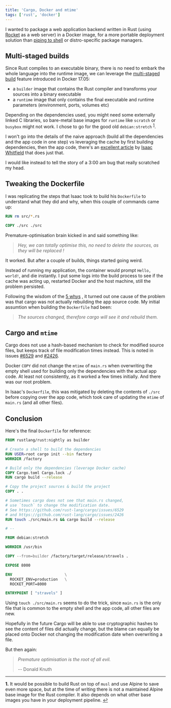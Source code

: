```yaml
---
title: 'Cargo, Docker and mtime'
tags: ['rust', 'docker']
---
```


I wanted to package a web application backend written in Rust (using
[Rocket](https://rocket.rs) as a web server) in a Docker image, for a more
portable deployment solution than
[piping to shell](https://www.seancassidy.me/dont-pipe-to-your-shell.html)
or distro-specific package managers.

## Multi-staged builds

Since Rust compiles to an executable binary, there is no need to embark the
whole language into the runtime image, we can leverage the
[multi-staged build](https://blog.alexellis.io/mutli-stage-docker-builds/)
feature introduced in Docker 17.05:

- a `builder` image that contains the Rust compiler and transforms your
  sources into a binary executable
- a `runtime` image that only contains the final executable and runtime
  parameters (environment, ports, volumes etc)

Depending on the dependencies used, you might need some externally linked
C libraries, so bare-metal base images for `runtime` like `scratch` or
`busybox` might not work. I chose to go for the good old `debian:stretch`
<sup id="1">[1](#alpine)</sup>.

I won't go into the details of the naive approach (build all the
dependencies and the app code in one step) vs leveraging the cache by first
building dependencies, then the app code, there's an
[excellent article](https://whitfin.io/speeding-up-rust-docker-builds/) by
[Isaac Whitfield](https://keybase.io/whitfin) that does just that.

I would like instead to tell the story of a 3:00 am bug that really
scratched my head.

## Tweaking the Dockerfile

I was replicating the steps that Isaac took to build his `Dockerfile` to
understand what they did and why, when this couple of commands came up:

```Dockerfile
RUN rm src/*.rs

COPY ./src ./src
```

Premature-optimisation brain kicked in and said something like:

> _Hey, we can totally optimise this, no need to delete the sources, as they will be replaced !_

It worked. But after a couple of builds, things started going weird.

Instead of running my application, the container would prompt
`Hello, world!`, and die instantly. I put some logs into the build
process to see if the cache was acting up, restarted Docker and the host
machine, still the problem persisted.

Following the wisdom of the [5 whys](https://en.wikipedia.org/wiki/5_Whys)
, it turned out one cause of the problem was that cargo was not actually
rebuilding the app source code. My initial assumtion when building the
`Dockerfile` had been:

> _The sources changed, therefore cargo will see it and rebuild them._

## Cargo and `mtime`

Cargo does not use a hash-based mechanism to check for modified source
files, but keeps track of file modification times instead. This is noted
in issues
[#6529](https://github.com/rust-lang/cargo/issues/6529) and
[#2426](https://github.com/rust-lang/cargo/issues/2426).

Docker `COPY` did not change the `mtime` of `main.rs` when overwriting the
empty shell used for building only the dependencies with the actual app
code. At least not consistently, as it worked a few times initially.
And there was our root problem.

In Isaac's `Dockerfile`, this was mitigated by deleting the contents of
`./src` before copying over the app code, which took care of updating the
`mtime` of `main.rs` (and all other files).

## Conclusion

Here's the final `Dockerfile` for reference:

```dockerfile
FROM rustlang/rust:nightly as builder

# Create a shell to build the dependencies
RUN USER=root cargo init --bin factory
WORKDIR /factory

# Build only the dependencies (leverage Docker cache)
COPY Cargo.toml Cargo.lock ./
RUN cargo build --release

# Copy the project sources & build the project
COPY . .

# Sometimes cargo does not see that main.rs changed,
# use `touch` to change the modification date.
# See https://github.com/rust-lang/cargo/issues/6529
# and https://github.com/rust-lang/cargo/issues/2426
RUN touch ./src/main.rs && cargo build --release

# --

FROM debian:stretch

WORKDIR /usr/bin

COPY --from=builder /factory/target/release/stravels .

EXPOSE 8000

ENV                       \
  ROCKET_ENV=production   \
  ROCKET_PORT=8000

ENTRYPOINT [ "stravels" ]

```

Using `touch ./src/main.rs` seems to do the trick, since `main.rs` is the
only file that is common to the empty shell and the app code, all other
files are new.

Hopefully in the future Cargo will be able to use cryptographic hashes to
see the content of files did actually change, but the blame can equally be
placed onto Docker not changing the modification date when overwriting a
file.

But then again:

> _Premature optimisation is the root of all evil._
>
> -- Donald Knuth

---

<b id="alpine">1.</b> It would be possible to build Rust on top of
`musl` and use Alpine to save even more space, but at the time of writing
there is not a maintained Alpine base image for the Rust compiler. It
also depends on what other base images you have in your deployment
pipeline. [↩](#1)
